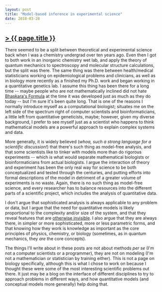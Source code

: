 ```yaml
---
layout: post
title: "Model-based inference in experimental science"
date: 2018-03-28
---
```


## [> {{ page.title }}](https://caesoma.github.io/archive/standalone/2018-03-28-model-based-science)
<!-- >Model-based inference in experimental science: putting theory and practice together -->

There seemed to be a split between theoretical and experimental science back when I was a chemistry undergrad over ten years ago. Even then I got to both work in an inorganic chemistry wet lab, and apply the theory of quantum mechanics to spectroscopy and molecular structure calculations, but the split was there. The same thing was there between health/medical statisticians working on epidemiological problems and clinicians, as well as in biology more recently as a finished my Ph.D. work and began working in a quantitative genetics lab.
I assume this thing has been there for a long time -- maybe people who are not mathematically inclined did not hate [Bhaskara's Formula](http://mathworld.wolfram.com/BhaskarasFormula.html) at the time it was developed just as much as they do today -- but I'm sure it's been quite long.
That is one of the reasons I normally introduce myself as a computational biologist; situates me on the left side of the spectrum right of computer scientists and bioinformaticians, a little left from quantitative geneticists, maybe; however, given my diverse background, I prefer to see myself just as a scientist who happens to think mathematical models are a powerful approach to explain complex systems and data.

More generally, it is widely believed (_whoa, such a strong language for a scientific discussion!_) that there's such thing as model-free analysis, and that some scientists like to tinker with models more than do rigorous experiments -- which is what would separate mathematical biologists or bioinformaticians from actual biologists. I argue the interaction of theory and experiment has been the only real way for science to be both conceptualized and tested through the centuries, and putting efforts into formal descriptions of the model in detriment of a greater volume of experiments is no waste. Again, there is no such thing as model-free science, and every researcher has to balance resources into the different parts of a scientific project, which includes the analysis of quantitative data.

I don't argue that sophisticated analysis is always applicable to any problem or data, but I argue that the need for quantitative models is likely proportional to the complexity and/or size of the system, and that they reveal features that are [otherwise invisible](http://journals.plos.org/plosbiology/article?id=10.1371/journal.pbio.0020439).
I also argue that they are always there, in simpler or more sophisticated, more or less parametric forms, and that knowing how they work is knowledge as important as the core principles of physics, chemistry, or biology (sometimes, as in quantum mechanics, they _are_ the core concepts).

The things I'll write about in these posts are not about methods _per se_ (I'm not a computer scientists or a programmer), they are not on modeling (I'm not a mathematician or statistician by training either). This is not a page on biology specifically, although this is what I chose to work on because I thought these were some of the most interesting scientific problems out there.
It just may be a blog on the interface of different disciplines to try to approach problems in different ways, and how quantitative models (and conceptual models more generally) help doing that.

<!-- [//]: # (comment) -->

